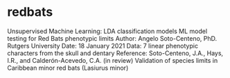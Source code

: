 # redbats
Unsupervised Machine Learning: LDA classification models
ML model testing for Red Bats phenotypic limits
Author: Angelo Soto-Centeno, PhD. Rutgers University
Date: 18 January 2021
Data: 7 linear phenotypic characters from the skull and dentary
Reference: Soto-Centeno, J.A., Hays, I.R., and Calderón-Acevedo, C.A. (in review) Validation of species limits in Caribbean minor red bats (Lasiurus minor)
